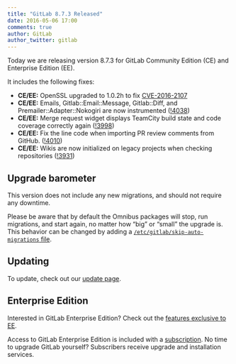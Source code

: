 ```yaml
---
title: "GitLab 8.7.3 Released"
date: 2016-05-06 17:00
comments: true
author: GitLab
author_twitter: gitlab
---
```


Today we are releasing version 8.7.3 for GitLab Community Edition (CE) and
Enterprise Edition (EE).

It includes the following fixes:

- **CE/EE:** OpenSSL upgraded to 1.0.2h to fix [CVE-2016-2107]
- **CE/EE:** Emails, Gitlab::Email::Message, Gitlab::Diff, and
  Premailer::Adapter::Nokogiri are now instrumented ([!4038])
- **CE/EE:** Merge request widget displays TeamCity build state and code
  coverage correctly again ([!3998])
- **CE/EE:** Fix the line code when importing PR review comments from GitHub.
  ([!4010])
- **CE/EE:** Wikis are now initialized on legacy projects when checking
  repositories ([!3931])

<!-- more -->

## Upgrade barometer

This version does not include any new migrations, and should not require any
downtime.

Please be aware that by default the Omnibus packages will stop, run migrations,
and start again, no matter how “big” or “small” the upgrade is. This behavior
can be changed by adding a [`/etc/gitlab/skip-auto-migrations`
file](http://doc.gitlab.com/omnibus/update/README.html).

## Updating

To update, check out our [update page](https://about.gitlab.com/update).

## Enterprise Edition

Interested in GitLab Enterprise Edition? Check out the [features exclusive to
EE](https://about.gitlab.com/features/#enterprise).

Access to GitLab Enterprise Edition is included with a [subscription](http://www.gitlab.com/subscription/).
No time to upgrade GitLab yourself? Subscribers receive upgrade and installation
services.

[CVE-2016-2107]: https://cve.mitre.org/cgi-bin/cvename.cgi?name=CVE-2016-2107
[!4038]: https://gitlab.com/gitlab-org/gitlab-ce/merge_requests/4038
[!3998]: https://gitlab.com/gitlab-org/gitlab-ce/merge_requests/3998
[!4010]: https://gitlab.com/gitlab-org/gitlab-ce/merge_requests/4010
[!3931]: https://gitlab.com/gitlab-org/gitlab-ce/merge_requests/3931
